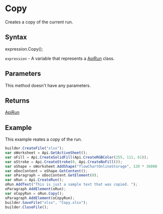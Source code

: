 # Copy

Creates a copy of the current run.

## Syntax

expression.Copy();

`expression` - A variable that represents a [ApiRun](../ApiRun.md) class.

## Parameters

This method doesn't have any parameters.

## Returns

[ApiRun](../ApiRun.md)

## Example

This example reates a copy of the run.

```javascript
builder.CreateFile("xlsx");
var oWorksheet = Api.GetActiveSheet();
var oFill = Api.CreateSolidFill(Api.CreateRGBColor(255, 111, 61));
var oStroke = Api.CreateStroke(0, Api.CreateNoFill());
var oShape = oWorksheet.AddShape("flowChartOnlineStorage", 120 * 36000, 70 * 36000, oFill, oStroke, 0, 2 * 36000, 0, 3 * 36000);
var oDocContent = oShape.GetContent();
var oParagraph = oDocContent.GetElement(0);
var oRun = Api.CreateRun();
oRun.AddText("This is just a sample text that was copied. ");
oParagraph.AddElement(oRun);
var oCopyRun = oRun.Copy();
oParagraph.AddElement(oCopyRun);
builder.SaveFile("xlsx", "Copy.xlsx");
builder.CloseFile();
```